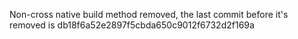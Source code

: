 Non-cross native build method removed, the last commit before it's removed is db18f6a52e2897f5cbda650c9012f6732d2f169a
